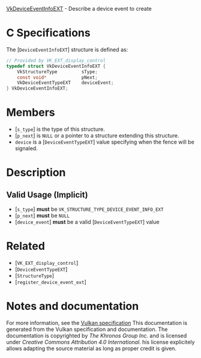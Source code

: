 [VkDeviceEventInfoEXT](https://www.khronos.org/registry/vulkan/specs/1.3-extensions/man/html/VkDeviceEventInfoEXT.html) - Describe a device event to create

# C Specifications
The [`DeviceEventInfoEXT`] structure is defined as:
```c
// Provided by VK_EXT_display_control
typedef struct VkDeviceEventInfoEXT {
    VkStructureType         sType;
    const void*             pNext;
    VkDeviceEventTypeEXT    deviceEvent;
} VkDeviceEventInfoEXT;
```

# Members
- [`s_type`] is the type of this structure.
- [`p_next`] is `NULL` or a pointer to a structure extending this structure.
- `device` is a [`DeviceEventTypeEXT`] value specifying when the fence will be signaled.

# Description
## Valid Usage (Implicit)
-  [`s_type`] **must**  be `VK_STRUCTURE_TYPE_DEVICE_EVENT_INFO_EXT`
-  [`p_next`] **must**  be `NULL`
-  [`device_event`] **must**  be a valid [`DeviceEventTypeEXT`] value

# Related
- [`VK_EXT_display_control`]
- [`DeviceEventTypeEXT`]
- [`StructureType`]
- [`register_device_event_ext`]

# Notes and documentation
For more information, see the [Vulkan specification](https://www.khronos.org/registry/vulkan/specs/1.3-extensions/html/vkspec.html)
This documentation is generated from the Vulkan specification and documentation.
The documentation is copyrighted by *The Khronos Group Inc.* and is licensed under *Creative Commons Attribution 4.0 International*.
his license explicitely allows adapting the source material as long as proper credit is given.
        